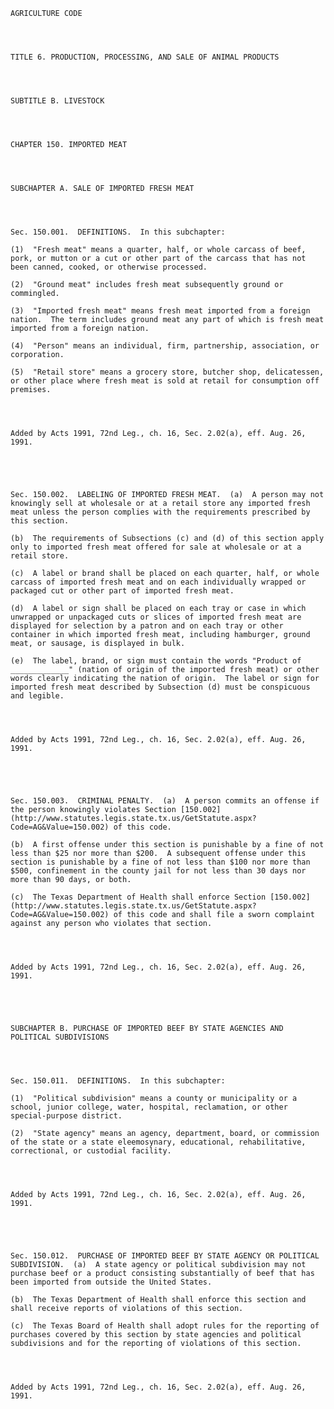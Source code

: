 ﻿
    
    
    	
    					
    
    
    AGRICULTURE CODE
    
      
    
    
    TITLE 6. PRODUCTION, PROCESSING, AND SALE OF ANIMAL PRODUCTS
    
      
    
    
    SUBTITLE B. LIVESTOCK
    
      
    
    
    CHAPTER 150. IMPORTED MEAT
    
      
    
    
    SUBCHAPTER A. SALE OF IMPORTED FRESH MEAT
    
      
    
    
    Sec. 150.001.  DEFINITIONS.  In this subchapter:
    
    (1)  "Fresh meat" means a quarter, half, or whole carcass of beef, pork, or mutton or a cut or other part of the carcass that has not been canned, cooked, or otherwise processed.
    
    (2)  "Ground meat" includes fresh meat subsequently ground or commingled.
    
    (3)  "Imported fresh meat" means fresh meat imported from a foreign nation.  The term includes ground meat any part of which is fresh meat imported from a foreign nation.
    
    (4)  "Person" means an individual, firm, partnership, association, or corporation.
    
    (5)  "Retail store" means a grocery store, butcher shop, delicatessen, or other place where fresh meat is sold at retail for consumption off premises.
    
    
    
    
    Added by Acts 1991, 72nd Leg., ch. 16, Sec. 2.02(a), eff. Aug. 26, 1991.
    
    
    
    
    
    Sec. 150.002.  LABELING OF IMPORTED FRESH MEAT.  (a)  A person may not knowingly sell at wholesale or at a retail store any imported fresh meat unless the person complies with the requirements prescribed by this section.
    
    (b)  The requirements of Subsections (c) and (d) of this section apply only to imported fresh meat offered for sale at wholesale or at a retail store.
    
    (c)  A label or brand shall be placed on each quarter, half, or whole carcass of imported fresh meat and on each individually wrapped or packaged cut or other part of imported fresh meat.
    
    (d)  A label or sign shall be placed on each tray or case in which unwrapped or unpackaged cuts or slices of imported fresh meat are displayed for selection by a patron and on each tray or other container in which imported fresh meat, including hamburger, ground meat, or sausage, is displayed in bulk.
    
    (e)  The label, brand, or sign must contain the words "Product of _____________" (nation of origin of the imported fresh meat) or other words clearly indicating the nation of origin.  The label or sign for imported fresh meat described by Subsection (d) must be conspicuous and legible.
    
    
    
    
    Added by Acts 1991, 72nd Leg., ch. 16, Sec. 2.02(a), eff. Aug. 26, 1991.
    
    
    
    
    
    Sec. 150.003.  CRIMINAL PENALTY.  (a)  A person commits an offense if the person knowingly violates Section [150.002](http://www.statutes.legis.state.tx.us/GetStatute.aspx?Code=AG&Value=150.002) of this code.
    
    (b)  A first offense under this section is punishable by a fine of not less than $25 nor more than $200.  A subsequent offense under this section is punishable by a fine of not less than $100 nor more than $500, confinement in the county jail for not less than 30 days nor more than 90 days, or both.
    
    (c)  The Texas Department of Health shall enforce Section [150.002](http://www.statutes.legis.state.tx.us/GetStatute.aspx?Code=AG&Value=150.002) of this code and shall file a sworn complaint against any person who violates that section.
    
    
    
    
    Added by Acts 1991, 72nd Leg., ch. 16, Sec. 2.02(a), eff. Aug. 26, 1991.
    
    
    
    
    
    SUBCHAPTER B. PURCHASE OF IMPORTED BEEF BY STATE AGENCIES AND POLITICAL SUBDIVISIONS
    
      
    
    
    Sec. 150.011.  DEFINITIONS.  In this subchapter:
    
    (1)  "Political subdivision" means a county or municipality or a school, junior college, water, hospital, reclamation, or other special-purpose district.
    
    (2)  "State agency" means an agency, department, board, or commission of the state or a state eleemosynary, educational, rehabilitative, correctional, or custodial facility.
    
    
    
    
    Added by Acts 1991, 72nd Leg., ch. 16, Sec. 2.02(a), eff. Aug. 26, 1991.
    
    
    
    
    
    Sec. 150.012.  PURCHASE OF IMPORTED BEEF BY STATE AGENCY OR POLITICAL SUBDIVISION.  (a)  A state agency or political subdivision may not purchase beef or a product consisting substantially of beef that has been imported from outside the United States.
    
    (b)  The Texas Department of Health shall enforce this section and shall receive reports of violations of this section.
    
    (c)  The Texas Board of Health shall adopt rules for the reporting of purchases covered by this section by state agencies and political subdivisions and for the reporting of violations of this section.
    
    
    
    
    Added by Acts 1991, 72nd Leg., ch. 16, Sec. 2.02(a), eff. Aug. 26, 1991.
    
    
    
    
    				
